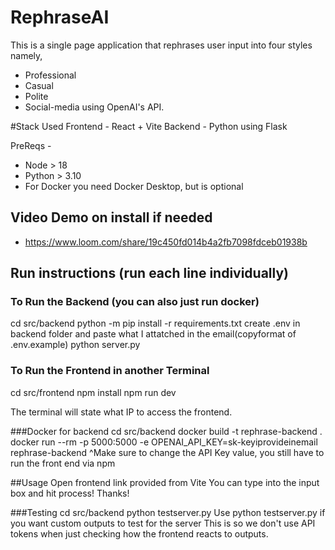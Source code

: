 # RephraseAI
This is a single page application that rephrases user input into four styles namely,
 - Professional  
 - Casual
 - Polite
 - Social-media
using OpenAI's API.


#Stack Used
Frontend - React + Vite 
Backend - Python using Flask


PreReqs - 
 - Node > 18
 - Python > 3.10
 - For Docker you need Docker Desktop, but is optional 

## Video Demo on install if needed
 - https://www.loom.com/share/19c450fd014b4a2fb7098fdceb01938b


## Run instructions (run each line individually)
### To Run the Backend (you can also just run docker)
cd src/backend
python -m pip install -r requirements.txt
create .env in backend folder and paste what I attatched in the email(copyformat of .env.example)
python server.py




### To Run the Frontend in another Terminal
cd src/frontend
npm install
npm run dev

The terminal will state what IP to access the frontend.

###Docker for backend
cd src/backend
docker build -t rephrase-backend .
docker run --rm -p 5000:5000 -e OPENAI_API_KEY=sk-keyiprovideinemail rephrase-backend
^Make sure to change the API Key value, you still have to run the front end via npm

##Usage
Open frontend link provided from Vite
You can type into the input box and hit process!
Thanks!


###Testing
cd src/backend
python testserver.py
Use python testserver.py if you want custom outputs to test for the server
This is so we don't use API tokens when just checking how the frontend reacts to outputs. 
